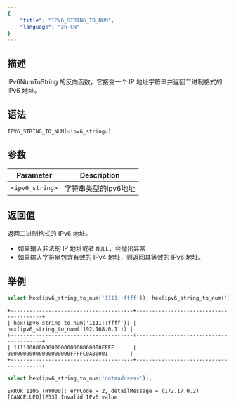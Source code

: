 ```yaml
---
{
    "title": "IPV6_STRING_TO_NUM",
    "language": "zh-CN"
}
---
```


<!-- 
Licensed to the Apache Software Foundation (ASF) under one
or more contributor license agreements.  See the NOTICE file
distributed with this work for additional information
regarding copyright ownership.  The ASF licenses this file
to you under the Apache License, Version 2.0 (the
"License"); you may not use this file except in compliance
with the License.  You may obtain a copy of the License at
  http://www.apache.org/licenses/LICENSE-2.0
Unless required by applicable law or agreed to in writing,
software distributed under the License is distributed on an
"AS IS" BASIS, WITHOUT WARRANTIES OR CONDITIONS OF ANY
KIND, either express or implied.  See the License for the
specific language governing permissions and limitations
under the License.
-->

## 描述
IPv6NumToString 的反向函数，它接受一个 IP 地址字符串并返回二进制格式的 IPv6 地址。

## 语法
```sql
IPV6_STRING_TO_NUM(<ipv6_string>)
```

## 参数
| Parameter | Description                                      |
|-----------|--------------------------------------------------|
| `<ipv6_string>`      | 字符串类型的ipv6地址  |

## 返回值
返回二进制格式的 IPv6 地址。
- 如果输入非法的 IP 地址或者 `NULL`，会抛出异常
- 如果输入字符串包含有效的 IPv4 地址，则返回其等效的 IPv6 地址。

## 举例
```sql
select hex(ipv6_string_to_num('1111::ffff')), hex(ipv6_string_to_num('192.168.0.1'));
```
```text
+---------------------------------------+----------------------------------------+
| hex(ipv6_string_to_num('1111::ffff')) | hex(ipv6_string_to_num('192.168.0.1')) |
+---------------------------------------+----------------------------------------+
| 1111000000000000000000000000FFFF      | 00000000000000000000FFFFC0A80001       |
+---------------------------------------+----------------------------------------+
```
```sql
select hex(ipv6_string_to_num('notaaddress'));
```
```text
ERROR 1105 (HY000): errCode = 2, detailMessage = (172.17.0.2)[CANCELLED][E33] Invalid IPv6 value
```
